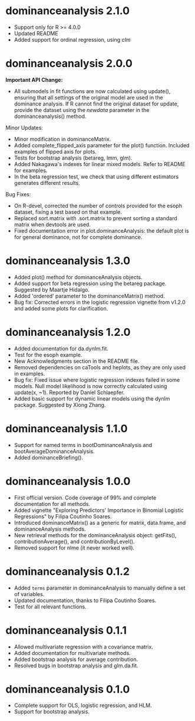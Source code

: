 # dominanceanalysis 2.1.0

* Support only for R >= 4.0.0
* Updated README
* Added support for ordinal regression, using *clm*

# dominanceanalysis 2.0.0

**Important API Change:**

* All submodels in fit functions are now calculated using update(), ensuring that all settings of the original model are used in the dominance analysis. If R cannot find the original dataset for update, provide the dataset using the *newdata* parameter in the dominanceanalysis() method.

Minor Updates:
- Minor modification in dominanceMatrix.
- Added complete_flipped_axis parameter for the plot() function. Included examples of flipped axis for plots.
- Tests for bootstrap analysis (betareg, lmm, glm).
- Added Nakagawa's indexes for linear mixed models. Refer to README for examples.
- In the beta regression test, we check that using different estimators generates different results.

Bug Fixes:
- On R-devel, corrected the number of controls provided for the esoph dataset, fixing a test based on that example.
- Replaced sort.matrix with .sort.matrix to prevent sorting a standard matrix when devtools are used.
- Fixed documentation error in plot.dominanceAnalysis: the default plot is for general dominance, not for complete dominance.

# dominanceanalysis 1.3.0

- Added plot() method for dominanceAnalysis objects.
- Added support for beta regression using the betareg package. Suggested by Maartje Hidalgo.
- Added 'ordered' parameter to the dominanceMatrix() method.
- Bug fix: Corrected errors in the logistic regression vignette from v1.2.0 and added some plots for clarification.

# dominanceanalysis 1.2.0

- Added documentation for da.dynlm.fit.
- Test for the esoph example.
- New Acknowledgments section in the README file.
- Removed dependencies on caTools and heplots, as they are only used in examples.
- Bug fix: Fixed issue where logistic regression indexes failed in some models. Null model likelihood is now correctly calculated using update(x, ~1). Reported by Daniel Schlaepfer.
- Added basic support for dynamic linear models using the dynlm package. Suggested by Xiong Zhang.

# dominanceanalysis 1.1.0

- Support for named terms in bootDominanceAnalysis and bootAverageDominanceAnalysis.
- Added dominanceBriefing().

# dominanceanalysis 1.0.0

- First official version. Code coverage of 99% and complete documentation for all methods.
- Added vignette "Exploring Predictors' Importance in Binomial Logistic Regressions" by Filipa Coutinho Soares.
- Introduced dominanceMatrix() as a generic for matrix, data.frame, and dominanceAnalysis methods.
- New retrieval methods for the dominanceAnalysis object: getFits(), contributionAverage(), and contributionByLevel().
- Removed support for nlme (it never worked well).

# dominanceanalysis 0.1.2

- Added `terms` parameter in dominanceAnalysis to manually define a set of variables.
- Updated documentation, thanks to Filipa Coutinho Soares.
- Test for all relevant functions.

# dominanceanalysis 0.1.1

- Allowed multivariate regression with a covariance matrix.
- Added documentation for multivariate methods.
- Added bootstrap analysis for average contribution.
- Resolved bugs in bootstrap analysis and glm.da.fit.

# dominanceanalysis 0.1.0

- Complete support for OLS, logistic regression, and HLM.
- Support for bootstrap analysis.